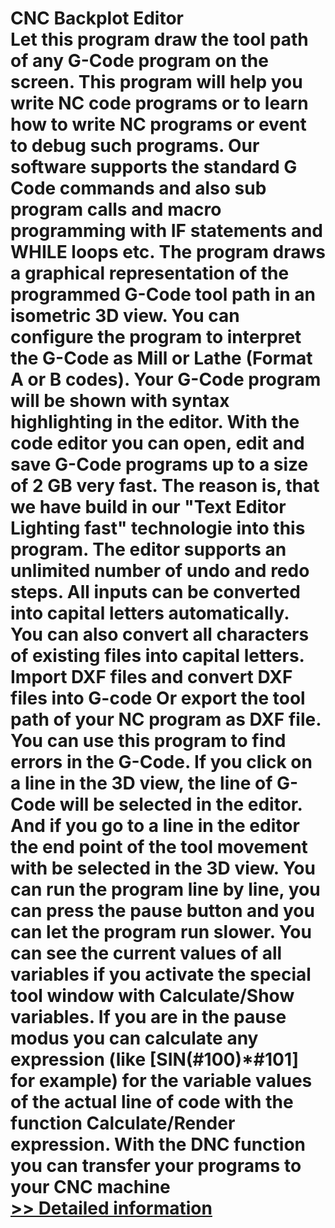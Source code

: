 # CNC Backplot Editor<br />Let this program draw the tool path of any G-Code program on the screen. This program will help you write NC code programs or to learn how to write NC programs or event to debug such programs. Our software supports the standard G Code commands and also sub program calls and macro programming with IF statements and WHILE loops etc. The program draws a graphical representation of the programmed G-Code tool path in an isometric 3D view. You can configure the program to interpret the G-Code as Mill or Lathe (Format A or B codes). Your G-Code program will be shown with syntax highlighting in the editor. With the code editor you can open, edit and save G-Code programs up to a size of 2 GB very fast. The reason is, that we have build in our "Text Editor Lighting fast" technologie into this program. The editor supports an unlimited number of undo and redo steps. All inputs can be converted into capital letters automatically. You can also convert all characters of existing files into capital letters. Import DXF files and convert DXF files into G-code Or export the tool path of your NC program as DXF file. You can use this program to find errors in the G-Code. If you click on a line in the 3D view, the line of G-Code will be selected in the editor. And if you go to a line in the editor the end point of the tool movement with be selected in the 3D view. You can run the program line by line, you can press the pause button and you can let the program run slower. You can see the current values of all variables if you activate the special tool window with Calculate/Show variables. If you are in the pause modus you can calculate any expression (like [SIN(#100)*#101] for example) for the variable values of the actual line of code with the function Calculate/Render expression. With the DNC function you can transfer your programs to your CNC machine<br />[>> Detailed information](https://secure.shareit.com/shareit/product.html?productid=300306953&affiliateid=200057808)